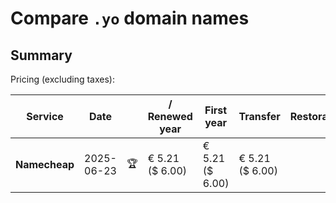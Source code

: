 # Compare `.yo` domain names

## Summary

Pricing (excluding taxes):

| Service | Date |  | / Renewed year | First year | Transfer | Restoration |
|--|--|--|--|--|--|--|
| **Namecheap** | 2025-06-23 | 🏆 | € 5.21<br>($ 6.00) | € 5.21<br>($ 6.00) | € 5.21<br>($ 6.00) |  |
